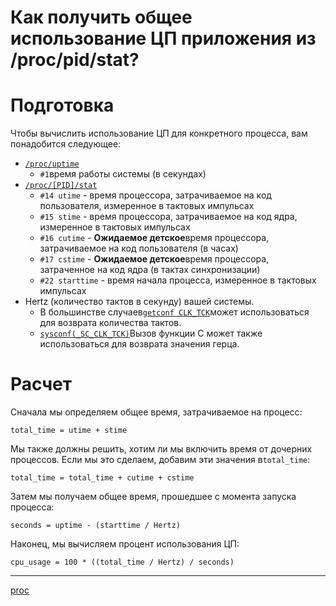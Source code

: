 # Как получить общее использование ЦП приложения из /proc/pid/stat?

# Подготовка

Чтобы вычислить использование ЦП для конкретного процесса, вам понадобится следующее:

*   [`/proc/uptime`](http://man7.org/linux/man-pages/man5/proc.5.html)
    *   `#1`время работы системы (в секундах)
*   [`/proc/[PID]/stat`](http://man7.org/linux/man-pages/man5/proc.5.html)
    *   `#14 utime` \- время процессора, затрачиваемое на код пользователя, измеренное в тактовых импульсах
    *   `#15 stime` \- время процессора, затрачиваемое на код ядра, измеренное в тактовых импульсах
    *   `#16 cutime` \- **Ожидаемое детское**время процессора, затрачиваемое на код пользователя (в часах)
    *   `#17 cstime` \- **Ожидаемое детское**время процессора, затраченное на код ядра (в тактах синхронизации)
    *   `#22 starttime` \- время начала процесса, измеренное в тактовых импульсах
*   Hertz (количество тактов в секунду) вашей системы.
    *   В большинстве случаев[`getconf CLK_TCK`](http://pubs.opengroup.org/onlinepubs/009695399/utilities/getconf.html)может использоваться для возврата количества тактов.
    *   [`sysconf(_SC_CLK_TCK)`](http://pubs.opengroup.org/onlinepubs/009695399/functions/sysconf.html)Вызов функции C может также использоваться для возврата значения герца.

# Расчет

Сначала мы определяем общее время, затрачиваемое на процесс:

```
total_time = utime + stime

```

Мы также должны решить, хотим ли мы включить время от дочерних процессов. Если мы это сделаем, добавим эти значения в`total_time`:

```
total_time = total_time + cutime + cstime

```

Затем мы получаем общее время, прошедшее с момента запуска процесса:

```
seconds = uptime - (starttime / Hertz)

```

Наконец, мы вычисляем процент использования ЦП:

```
cpu_usage = 100 * ((total_time / Hertz) / seconds)
```

**********
[proc](/tags/proc.md)

